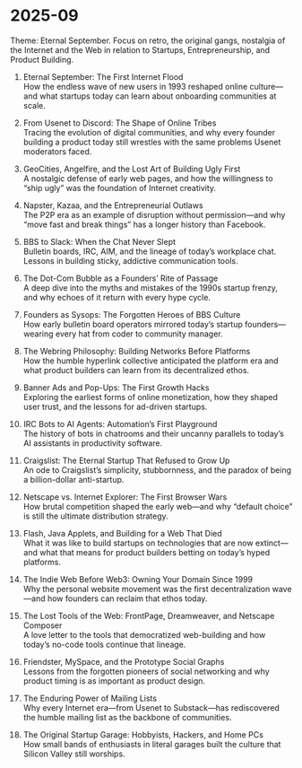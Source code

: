 # 2025-09

Theme: Eternal September. Focus on retro, the original gangs, nostalgia of the Internet and the Web in relation to Startups, Entrepreneurship, and Product Building.

1. Eternal September: The First Internet Flood  
How the endless wave of new users in 1993 reshaped online culture—and what startups today can learn about onboarding communities at scale.  
2. From Usenet to Discord: The Shape of Online Tribes  
Tracing the evolution of digital communities, and why every founder building a product today still wrestles with the same problems Usenet moderators faced.  
3. GeoCities, Angelfire, and the Lost Art of Building Ugly First  
A nostalgic defense of early web pages, and how the willingness to “ship ugly” was the foundation of Internet creativity.  
4. Napster, Kazaa, and the Entrepreneurial Outlaws  
The P2P era as an example of disruption without permission—and why “move fast and break things” has a longer history than Facebook.  
5. BBS to Slack: When the Chat Never Slept  
Bulletin boards, IRC, AIM, and the lineage of today’s workplace chat. Lessons in building sticky, addictive communication tools.
6. The Dot-Com Bubble as a Founders’ Rite of Passage  
A deep dive into the myths and mistakes of the 1990s startup frenzy, and why echoes of it return with every hype cycle.  
7. Founders as Sysops: The Forgotten Heroes of BBS Culture  
How early bulletin board operators mirrored today’s startup founders—wearing every hat from coder to community manager.
9. The Webring Philosophy: Building Networks Before Platforms  
How the humble hyperlink collective anticipated the platform era and what product builders can learn from its decentralized ethos.  
10. Banner Ads and Pop-Ups: The First Growth Hacks  
Exploring the earliest forms of online monetization, how they shaped user trust, and the lessons for ad-driven startups.
12. IRC Bots to AI Agents: Automation’s First Playground  
The history of bots in chatrooms and their uncanny parallels to today’s AI assistants in productivity software.  
13. Craigslist: The Eternal Startup That Refused to Grow Up  
An ode to Craigslist’s simplicity, stubbornness, and the paradox of being a billion-dollar anti-startup.  
15. Netscape vs. Internet Explorer: The First Browser Wars  
How brutal competition shaped the early web—and why “default choice” is still the ultimate distribution strategy.
16. Flash, Java Applets, and Building for a Web That Died  
What it was like to build startups on technologies that are now extinct—and what that means for product builders betting on today’s hyped platforms.  
19. The Indie Web Before Web3: Owning Your Domain Since 1999  
Why the personal website movement was the first decentralization wave—and how founders can reclaim that ethos today.  
25. The Lost Tools of the Web: FrontPage, Dreamweaver, and Netscape Composer  
A love letter to the tools that democratized web-building and how today’s no-code tools continue that lineage.  

23. Friendster, MySpace, and the Prototype Social Graphs  
Lessons from the forgotten pioneers of social networking and why product timing is as important as product design.  
27. The Enduring Power of Mailing Lists  
Why every Internet era—from Usenet to Substack—has rediscovered the humble mailing list as the backbone of communities.  
30. The Original Startup Garage: Hobbyists, Hackers, and Home PCs  
How small bands of enthusiasts in literal garages built the culture that Silicon Valley still worships.
